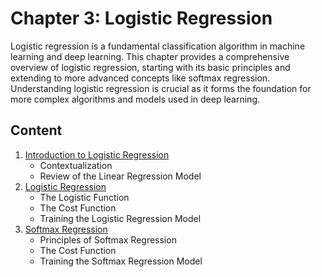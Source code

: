 # Chapter 3: Logistic Regression

Logistic regression is a fundamental classification algorithm in machine learning and deep learning. This chapter provides a comprehensive overview of logistic regression, starting with its basic principles and extending to more advanced concepts like softmax regression. Understanding logistic regression is crucial as it forms the foundation for more complex algorithms and models used in deep learning.

## Content

1. [Introduction to Logistic Regression](./01_Introduction.md)
   - Contextualization
   - Review of the Linear Regression Model
2. [Logistic Regression](./02_Logistic_Regression.ipynb)
   - The Logistic Function
   - The Cost Function
   - Training the Logistic Regression Model
3. [Softmax Regression](./03_Softmax_Regression.ipynb)
   - Principles of Softmax Regression
   - The Cost Function
   - Training the Softmax Regression Model
